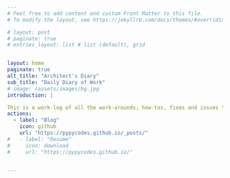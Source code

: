 ```yaml
---
# Feel free to add content and custom Front Matter to this file.
# To modify the layout, see https://jekyllrb.com/docs/themes/#overriding-theme-defaults

# layout: post
# paginate: true
# entries_layout: list # list (default), grid


layout: home
paginate: true
alt_title: "Architect's Diary"
sub_title: "Daily Diary of Work"
# image: /assets/images/bg.jpg
introduction: |

This is a work-log of all the work-arounds, how-tos, fixes and issues that I have faced or occured during my work. I mainly work on Automation and DevOps Tool sets with exposure to cloud environments. I try to maintain an architect's daily diary for community building and to keep a place that I can visit back when needed.
actions:
  - label: "Blog"
    icon: github
    url: "https://pypycodes.github.io/_posts/"
#   - label: "Resume"
#     icon: download
#     url: "https://pypycodes.github.io/"


---
```

